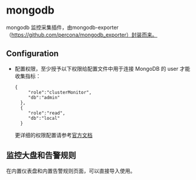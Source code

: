 # mongodb

mongodb 监控采集插件，由mongodb-exporter（https://github.com/percona/mongodb_exporter）封装而来。

## Configuration

- 配置权限，至少授予以下权限给配置文件中用于连接 MongoDB 的 user 才能收集指标：
    ```
    {
         "role":"clusterMonitor",
         "db":"admin"
      },
      {
         "role":"read",
         "db":"local"
      }
 
    ```
    更详细的权限配置请参考[官方文档](https://www.mongodb.com/docs/manual/reference/built-in-roles/#mongodb-authrole-clusterMonitor)

## 监控大盘和告警规则

在内置仪表盘和内置告警规则页面，可以直接导入使用。
